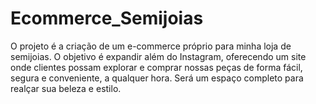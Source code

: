 # Ecommerce_Semijoias
O projeto é a criação de um e-commerce próprio para minha loja de semijoias. O objetivo é expandir além do Instagram, oferecendo um site onde clientes possam explorar e comprar nossas peças de forma fácil, segura e conveniente, a qualquer hora. Será um espaço completo para realçar sua beleza e estilo.
